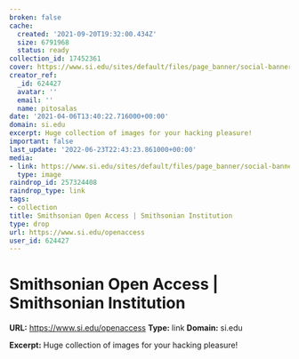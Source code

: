 ```yaml
---
broken: false
cache:
  created: '2021-09-20T19:32:00.434Z'
  size: 6791968
  status: ready
collection_id: 17452361
cover: https://www.si.edu/sites/default/files/page_banner/social-banner.jpeg
creator_ref:
  _id: 624427
  avatar: ''
  email: ''
  name: pitosalas
date: '2021-04-06T13:40:22.716000+00:00'
domain: si.edu
excerpt: Huge collection of images for your hacking pleasure!
important: false
last_update: '2022-06-23T22:43:23.861000+00:00'
media:
- link: https://www.si.edu/sites/default/files/page_banner/social-banner.jpeg
  type: image
raindrop_id: 257324408
raindrop_type: link
tags:
- collection
title: Smithsonian Open Access | Smithsonian Institution
type: drop
url: https://www.si.edu/openaccess
user_id: 624427
---
```


# Smithsonian Open Access | Smithsonian Institution

**URL:** https://www.si.edu/openaccess
**Type:** link
**Domain:** si.edu

**Excerpt:** Huge collection of images for your hacking pleasure!
